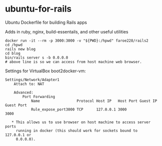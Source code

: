# ubuntu-for-rails

Ubuntu Dockerfile for building Rails apps

Adds in ruby, nginx, build-essentails, and other useful utilities

    docker run -it --rm -p 3000:3000 -v "${PWD}:/hpwd" faroe228/rails2
    cd /hpwd
    rails new blog
    cd blog
    bin/rails server s -b 0.0.0.0
    # above line is so we can access from host machine web browser.

Settings for VirtualBox boot2docker-vm:
    
    Settings/Network/Adapter1
        Attach to: NAT
        
        Advanced:
            Port Forwarding
                Name                 Protocol Host IP   Host Port Guest IP Guest Port
                Rule_expose_port3000 TCP      127.0.0.1 3000               3000
                
       * This allows us to use browser on host machine to access server ports
         running in docker (this should work for sockets bound to 127.0.0.1 or
         0.0.0.0).
         
         
        
